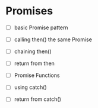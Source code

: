 # Promises

- [ ] basic Promise pattern
- [ ] calling then() the same Promise
- [ ] chaining then()
- [ ] return from then
- [ ] Promise Functions
- [ ] using catch()
- [ ] return from catch()


